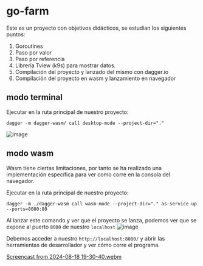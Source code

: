 # go-farm
Este es un proyecto con objetivos didácticos, se estudian los siguientes puntos:

1. Goroutines
2. Paso por valor
3. Paso por referencia
4. Librería Tview (k9s) para mostrar datos.
5. Compilación del proyecto y lanzado del mismo con dagger.io
6. Compilación del proyecto en wasm y lanzamiento en navegador

## modo terminal

Ejecutar en la ruta principal de nuestro proyecto: 

```shell
dagger -m dagger-wasm/ call desktop-mode --project-dir="."
```
![image](https://github.com/user-attachments/assets/0644c220-25d9-433d-b084-84abe314e1b7)

## modo wasm

Wasm tiene ciertas limitaciones, por tanto se ha realizado una implementación específica para ver como corre 
en la consola del navegador.

Ejecutar en la ruta principal de nuestro proyecto: 

```shell
dagger -m ./dagger-wasm call wasm-mode --project-dir="." as-service up --ports=8080:80
```

Al lanzar este comando y ver que el proyecto se lanza, podemos ver que se expone al puerto `8080` de nuestro `localhost`
![image](https://github.com/user-attachments/assets/c7ba2ffd-5b16-4b06-b400-d20a4e6b6094)

Debemos acceder a nuestro `http://localhost:8080/` y abrir las herramientas de desarrollador y ver cómo corre el programa.

[Screencast from 2024-08-18 19-30-40.webm](https://github.com/user-attachments/assets/3e622377-dcc9-4390-929b-b8bd4ece4f02)
